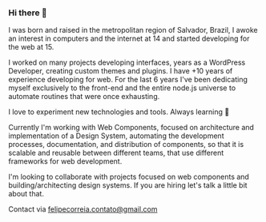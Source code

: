 ### Hi there 👋

I was born and raised in the metropolitan region of Salvador, Brazil, I awoke an interest in computers and the internet at 14 and started developing for the web at 15.

I worked on many projects developing interfaces, years as a WordPress Developer, creating custom themes and plugins. I have +10 years of experience developing for web. For the last 6 years I've been dedicating myself exclusively to the front-end and the entire node.js universe to automate routines that were once exhausting.

I love to experiment new technologies and tools. Always learning 🌱

Currently I'm working with Web Components, focused on architecture and implementation of a Design System, automating the development processes, documentation, and distribution of components, so that it is scalable and reusable between different teams, that use different frameworks for web development.

I'm looking to collaborate with projects focused on web components and building/architecting design systems. If you are hiring let's talk a little bit about that.

Contact via felipecorreia.contato@gmail.com

<!--
**coheia/coheia** is a ✨ _special_ ✨ repository because its `README.md` (this file) appears on your GitHub profile.

Here are some ideas to get you started:

- 🔭 I’m currently working on ...
- 🌱 I’m currently learning ...
- 👯 I’m looking to collaborate on ...
- 🤔 I’m looking for help with ...
- 💬 Ask me about ...
- 📫 How to reach me: ...
- 😄 Pronouns: ...
- ⚡ Fun fact: ...
-->

